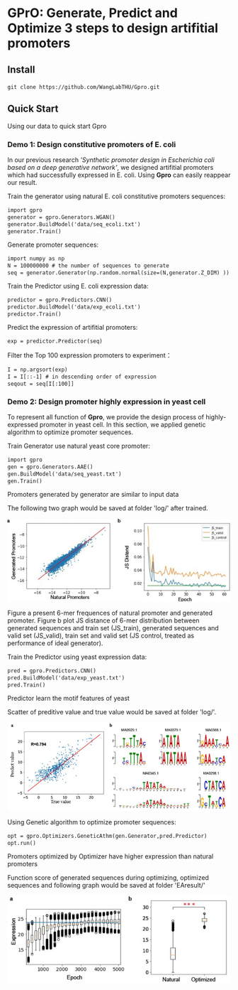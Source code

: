 # GPrO: Generate, Predict and Optimize 3 steps to design artifitial promoters
## Install
`git clone https://github.com/WangLabTHU/Gpro.git`
## Quick Start
Using our data to quick start Gpro
### Demo 1: Design constitutive promoters of E. coli
In our previous research *'Synthetic promoter design in Escherichia coli based on a deep generative network'*, we designed artifitial promoters which had successfully expressed in E. coli. Using **Gpro** can easily reappear our result.

Train the generator using  natural E. coli constitutive promoters sequences:
```
import gpro
generator = gpro.Generators.WGAN()
generator.BuildModel('data/seq_ecoli.txt')
generator.Train()
```
Generate promoter sequences:
```
import numpy as np
N = 100000000 # the number of sequences to generate
seq = generator.Generator(np.random.normal(size=(N,generator.Z_DIM) ))
```
Train the Predictor using E. coli expression data:
```
predictor = gpro.Predictors.CNN()
predictor.BuildModel('data/exp_ecoli.txt')
predictor.Train()
```
Predict the expression of artifitial promoters:
```
exp = predictor.Predictor(seq)
```
Filter the Top 100 expression promoters to experiment：
```
I = np.argsort(exp)
I = I[::-1] # in descending order of expression
seqout = seq[I[:100]]
```

### Demo 2: Design promoter highly expression in yeast cell
To represent all function of **Gpro**, we provide the design process of highly-expressed promoter in yeast cell. In this section, we applied genetic algorithm to optimize promoter sequences.

Train Generator use natural yeast core promoter:
```
import gpro
gen = gpro.Generators.AAE()
gen.BuildModel('data/seq_yeast.txt')
gen.Train()
```
Promoters generated by generator are similar to input data

The following two graph would be saved at folder 'log/' after trained.

![Promoters generated by generator are similar to input data](https://github.com/WangLabTHU/Gpro/blob/master/yeast1.jpg)

Figure a present 6-mer frequences of natural promoter and generated promoter. Figure b plot JS distance of 6-mer distribution between generated sequences and train set (JS_train), generated sequences and valid set (JS_valid), train set and valid set (JS control, treated as performance of ideal generator).

Train the Predictor using yeast expression data:
```
pred = gpro.Predictors.CNN()
pred.BuildModel('data/exp_yeast.txt')
pred.Train()
```
Predictor learn the motif features of yeast

Scatter of preditive value and true value would be saved at folder 'log/'.

![Predictor learn the motif features of yeast](https://github.com/WangLabTHU/Gpro/blob/master/yeast2.jpg)

Using Genetic algorithm to optimize promoter sequences:
```
opt = gpro.Optimizers.GeneticAthm(gen.Generator,pred.Predictor)
opt.run()
```
Promoters optimized by Optimizer have higher expression than natural promoters

Function score of generated sequences during optimizing, optimized sequences and following graph would be saved at folder 'EAresult/'

![Promoters optimized by Optimizer have higher expression than natural promoters](https://github.com/WangLabTHU/Gpro/blob/master/yeast3.jpg)
